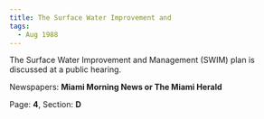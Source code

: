 ```yaml
---  
title: The Surface Water Improvement and  
tags:  
  - Aug 1988  
---  
```

  
The Surface Water Improvement and Management (SWIM) plan is discussed at a public hearing.  
  
Newspapers: **Miami Morning News or The Miami Herald**  
  
Page: **4**, Section: **D** 
